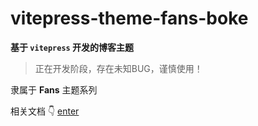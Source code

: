 # vitepress-theme-fans-boke


**基于 `vitepress` 开发的博客主题**

> 正在开发阶段，存在未知BUG，谨慎使用！

隶属于 **Fans** 主题系列


相关文档 👇 [enter](https://hengqianfan.github.io/vitepress-theme-fans-instructions/repo/boke/00%20%E7%AE%80%E8%BF%B0.html)
